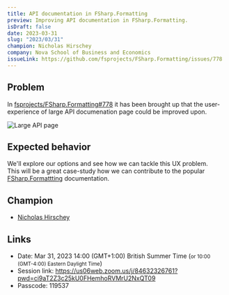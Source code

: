 ```yaml
---
title: API documentation in FSharp.Formatting
preview: Improving API documentation in FSharp.Formatting.
isDraft: false
date: 2023-03-31
slug: "2023/03/31"
champion: Nicholas Hirschey
company: Nova School of Business and Economics
issueLink: https://github.com/fsprojects/FSharp.Formatting/issues/778
---
```


## Problem

In [fsprojects/FSharp.Formatting#778](https://github.com/fsprojects/FSharp.Formatting/issues/778) it has been brought up that the user-experience of large API documenation page could be improved upon.

<img src="https://user-images.githubusercontent.com/6868833/201503980-bae61b16-b4ee-4e57-81a4-7aaf4233b1f2.png" alt="Large API page" class="img-fluid" />

## Expected behavior

We'll explore our options and see how we can tackle this UX problem.  
This will be a great case-study how we can contribute to the popular [FSharp.Formattting](https://fsprojects.github.io/FSharp.Formatting/) documentation.

## Champion

- [Nicholas Hirschey](http://www.nhirschey.com/)

## Links

- Date: Mar 31, 2023 14:00 (GMT+1:00) British Summer Time (<small>or 10:00 (GMT-4:00) Eastern Daylight Time</small>)
- Session link: https://us06web.zoom.us/j/84632326761?pwd=ci9aT2Z3c25kU0FHemhoRVMrU2NxQT09
- Passcode: 119537
